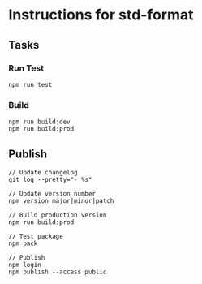 # Instructions for std-format

## Tasks

### Run Test

    npm run test

### Build

    npm run build:dev
    npm run build:prod

## Publish
    // Update changelog
    git log --pretty="- %s"

    // Update version number
    npm version major|minor|patch

    // Build production version
    npm run build:prod

    // Test package
    npm pack

    // Publish
    npm login
    npm publish --access public

